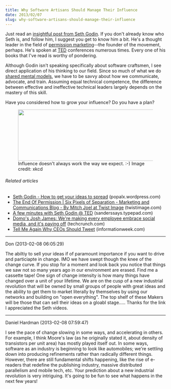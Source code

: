 ```yaml
---
title: Why Software Artisans Should Manage Their Influence
date: 2013/02/07
slug: why-software-artisans-should-manage-their-influence
---
```


Just read an <a href="http://sethgodin.typepad.com/seths_blog/2013/02/scarcity-and-abundance-in-the-digital-age.html" target="_blank">insightful post from Seth Godin</a>. If you don't already know who Seth is, and follow him, I suggest you get to know him a bit. He's a thought leader in the field of <a class="zem_slink" title="Permission marketing" href="http://en.wikipedia.org/wiki/Permission_marketing" target="_blank" rel="wikipedia">permission marketing</a>--the founder of the movement, perhaps. He's spoken at <a class="zem_slink" title="TED (conference)" href="http://www.ted.com" target="_blank" rel="homepage">TED</a> conferences numerous times. Every one of his books that I've read is worthy of pondering.

Although Godin isn't speaking specifically about software craftsmen, I see direct application of his thinking to our field. Since so much of what we do <a title="Smart Geeks Think Like Cheerleaders" href="why-mental-models-matter.md" target="_blank">shared mental models</a>, we have to be savvy about how we communicate, advocate, and train. Assuming equal technical competence, the difference between effective and ineffective technical leaders largely depends on the mastery of this skill.

Have you considered how to grow your influence? Do you have a plan?

<figure><img src="http://imgs.xkcd.com/comics/bridge.png" width="500" height="161" /><figcaption>Influence doesn't always work the way we expect. :-) Image credit: xkcd</figcaption></figure>
<h6 class="zemanta-related-title" style="font-size:1em;">Related articles</h6>
<ul class="zemanta-article-ul">
	<li class="zemanta-article-ul-li"><a href="seth-godin-how-to-get-your-ideas-to-spread.md" target="_blank">Seth Godin - How to get your ideas to spread</a> (popalx.wordpress.com)</li>
	<li class="zemanta-article-ul-li"><a href="http://www.twistimage.com/blog/archives/the-end-of-permission/" target="_blank">The End Of Permission | Six Pixels of Separation - Marketing and Communications Blog - By Mitch Joel at Twist Image</a> (twistimage.com)</li>
	<li class="zemanta-article-ul-li"><a href="http://sanderssays.typepad.com/sanders_says/2010/02/a-few-minutes-with-seth-godin-ted.html" target="_blank">A few minutes with Seth Godin @ TED</a> (sanderssays.typepad.com)</li>
	<li class="zemanta-article-ul-li"><a href="domo-social-josh-james.md" target="_blank">Domo's Josh James: We're making every employee embrace social media, and it's paying off</a> (techcrunch.com)</li>
	<li class="zemanta-article-ul-li"><a href="http://www.informationweek.com/global-cio/interviews/tell-me-again-why-ceos-should-tweet/240144283?cid=RSSfeed_IWK_All" target="_blank">Tell Me Again Why CEOs Should Tweet</a> (informationweek.com)</li>
</ul>

---

Don (2013-02-08 06:05:29)

The abiltiy to sell your ideas if of paramount importance if you want to drive and particiapte in change.
IMO we have swept though the knee of the change curve. If you stop for a moment and look back you notice that things we saw not so many years ago in our environment are erased. Find me a cassette tape! One sign of change intensity is how many things have changed over a unit of your lifetime.
We are on the cusp of a new industrial revolution that will be owned by small groups of people with great ideas and the ability to get them to market literally by themselves by using our networks and building on "open everything".
The top shelf of these Makers will be those that can sell their ideas on a gloabl stage.....  Thanks for the link I appreciated the Seth videos.

---

Daniel Hardman (2013-02-08 07:59:47)

I see the pace of change slowing in some ways, and accelerating in others. For example, I think Moore's law (as he originally stated it, about density of transistors per unit area) has mostly played itself out. In some ways, software as an industry is beginning to look like automobiles; we're settling down into producing refinements rather than radically different things. However, there are still fundamental shifts happening, like the rise of e-readers that redefine the publishing industry, massive distributed parallelism and mobile tech, etc. Your prediction about a new industrial revolution is very intriguing. It's going to be fun to see what happens in the next few years!